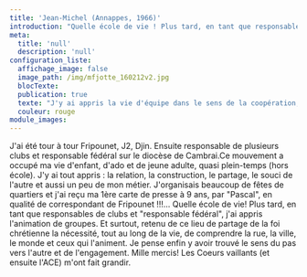 ```yaml
---
title: 'Jean-Michel (Annappes, 1966)'
introduction: "Quelle école de vie ! Plus tard, en tant que responsables de clubs et \"responsable fédéral\", j'ai appris l'animation de groupes. Et surtout, retenu de ce lieu de partage de la foi chrétienne la nécessité, tout au long de la vie, de comprendre la rue, la ville, le monde et ceux qui l'animent..."
meta:
  title: 'null'
  description: 'null'
configuration_liste:
  affichage_image: false
  image_path: /img/mfjotte_160212v2.jpg
  blocTexte:
  publication: true
  texte: "J'y ai appris la vie d'équipe dans le sens de la coopération, également le goût de l'ascèse pour soi-même, sans se comparer, ni juger les autres. J'y ai appris à voir la valeur de l'autre."
  couleur: rouge
module_images:
---
```



<div><p>J'ai &eacute;t&eacute; tour &agrave; tour Fripounet, J2, Djin. Ensuite responsable de plusieurs clubs et responsable f&eacute;d&eacute;ral sur le dioc&egrave;se de Cambrai.Ce mouvement a occup&eacute; ma vie d'enfant, d'ado et de jeune adulte, quasi plein-temps (hors &eacute;cole). J'y ai tout appris : la relation, la construction, le partage, le souci de l'autre et aussi un peu de mon m&eacute;tier. J'organisais beaucoup de f&ecirc;tes de quartiers et j'ai re&ccedil;u ma 1&egrave;re carte de presse &agrave; 9 ans, par "Pascal", en qualit&eacute; de correspondant de Fripounet !!!... Quelle &eacute;cole de vie! Plus tard, en tant que responsables de clubs et "responsable f&eacute;d&eacute;ral", j'ai appris l'animation de groupes. Et surtout, retenu de ce lieu de partage de la foi chr&eacute;tienne la n&eacute;cessit&eacute;, tout au long de la vie, de comprendre la rue, la ville, le monde et ceux qui l'animent. Je pense enfin y avoir trouv&eacute; le sens du pas vers l'autre et de l'engagement. Mille mercis! Les Coeurs vaillants (et ensuite l'ACE) m'ont fait grandir.</p></div>

<div>&nbsp;</div>
